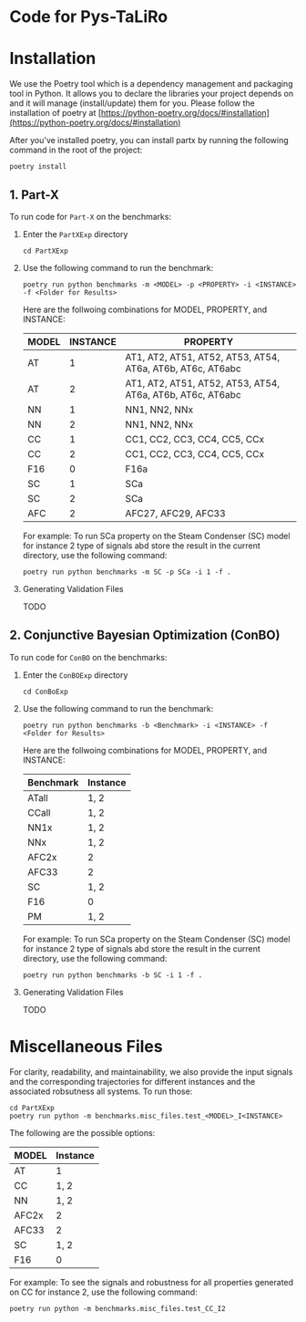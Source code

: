 # Code for Pys-TaLiRo


# Installation

We use the Poetry tool which is a dependency management and packaging tool in Python. It allows you to declare the libraries your project depends on and it will manage (install/update) them for you. Please follow the installation of poetry at [https://python-poetry.org/docs/#installation](https://python-poetry.org/docs/#installation)

After you've installed poetry, you can install partx by running the following command in the root of the project: 

```
poetry install
```

## 1. Part-X

To run code for `Part-X` on the benchmarks:

1. Enter the `PartXExp` directory

    ```
    cd PartXExp
    ```

2. Use the following command to run the benchmark:

    ```
    poetry run python benchmarks -m <MODEL> -p <PROPERTY> -i <INSTANCE> -f <Folder for Results>
    ```

    Here are the follwoing combinations for MODEL, PROPERTY, and INSTANCE:

    | MODEL | INSTANCE | PROPERTY                                          |
    |----------|-------------|-------------------------------------------------------|
    | AT       | 1           | AT1, AT2, AT51, AT52, AT53, AT54, AT6a, AT6b, AT6c, AT6abc |
    | AT       | 2           | AT1, AT2, AT51, AT52, AT53, AT54, AT6a, AT6b, AT6c, AT6abc |
    | NN       | 1           | NN1, NN2, NNx                                         |
    | NN       | 2           | NN1, NN2, NNx                                         |
    | CC       | 1           | CC1, CC2, CC3, CC4, CC5, CCx                          |
    | CC       | 2           | CC1, CC2, CC3, CC4, CC5, CCx                          |
    | F16      | 0           | F16a                                                  |
    | SC       | 1           | SCa                                                   |
    | SC       | 2           | SCa                                                   |
    | AFC      | 2           | AFC27, AFC29, AFC33                                   |

    For example: To run SCa property on the Steam Condenser (SC) model for instance 2 type of signals abd store the result in the current directory, use the following command:

    ```
    poetry run python benchmarks -m SC -p SCa -i 1 -f .
    ```

3. Generating Validation Files

    TODO

## 2. Conjunctive Bayesian Optimization (ConBO)

To run code for `ConBO` on the benchmarks:

1. Enter the `ConBOExp` directory

    ```
    cd ConBoExp
    ```

2. Use the following command to run the benchmark:

    ```
    poetry run python benchmarks -b <Benchmark> -i <INSTANCE> -f <Folder for Results>
    ```

    Here are the follwoing combinations for MODEL, PROPERTY, and INSTANCE:

    | Benchmark | Instance |
    |-------------|---------------|
    | ATall       | 1, 2          |
    | CCall       | 1, 2          |
    | NN1x        | 1, 2          |
    | NNx         | 1, 2          |
    | AFC2x       | 2             |
    | AFC33       | 2             |
    | SC          | 1, 2          |
    | F16         | 0             |
    | PM          | 1, 2          |

    For example: To run SCa property on the Steam Condenser (SC) model for instance 2 type of signals abd store the result in the current directory, use the following command:

    ```
    poetry run python benchmarks -b SC -i 1 -f .
    ```

3. Generating Validation Files

    TODO


# Miscellaneous Files

For clarity, readability, and maintainability, we also provide the input signals and the corresponding trajectories for different instances and the associated robsutness all systems. To run those:

```
cd PartXExp
poetry run python -m benchmarks.misc_files.test_<MODEL>_I<INSTANCE>
```

The following are the possible options:

| MODEL | Instance |
|-------------|---------------|
| AT       | 1         |
| CC       | 1, 2          |
| NN        | 1, 2          |
| AFC2x       | 2             |
| AFC33       | 2             |
| SC          | 1, 2          |
| F16         | 0             |

For example: To see the signals and robustness for all properties generated on CC for instance 2, use the following command:

```
poetry run python -m benchmarks.misc_files.test_CC_I2
```